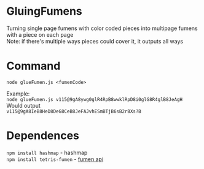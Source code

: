 # GluingFumens
Turning single page fumens with color coded pieces into multipage fumens with a piece on each page  
Note: if there's multiple ways pieces could cover it, it outputs all ways
# Command
```node glueFumen.js <fumenCode>```  

Example:  
```node glueFumen.js v115@9gA8ywg0glR4RpB8wwklRpD8i0glG8R4glB8JeAgH```  
Would output  
```v115@9gA8IeB8HeD8DeG8CeB8JeFAJvhESmBTjB6sB2rBXs?B```  

# Dependences  
```npm install hashmap``` - hashmap  
```npm install tetris-fumen``` - [fumen api](https://github.com/knewjade/tetris-fumen)   
